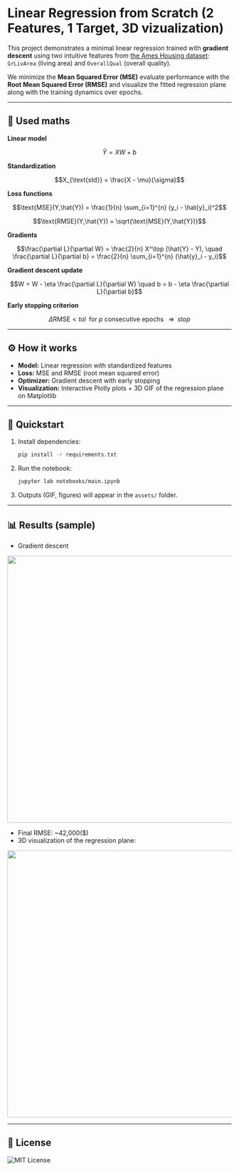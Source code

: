 # Linear Regression from Scratch (2 Features, 1 Target, 3D vizualization)

This project demonstrates a minimal linear regression trained with **gradient descent** using two intuitive features from [the Ames Housing dataset](https://www.kaggle.com/competitions/house-prices-advanced-regression-techniques): `GrLivArea` (living area) and `OverallQual` (overall quality).

We minimize the  **Mean Squared Error (MSE)** evaluate performance with the  **Root Mean Squared Error (RMSE)** and visualize the fitted regression plane along with the training dynamics over epochs.

---

## 📐 Used maths

**Linear model**

```math
\hat{Y} = XW + b
```

**Standardization**

```math
X_{\text{std}} = \frac{X - \mu}{\sigma}
```

**Loss functions**

```math
\text{MSE}(Y,\hat{Y}) = \frac{1}{n} \sum_{i=1}^{n} (y_i - \hat{y}_i)^2
```

```math
\text{RMSE}(Y,\hat{Y}) = \sqrt{\text{MSE}(Y,\hat{Y})}
```

**Gradients**

```math
\frac{\partial L}{\partial W} = \frac{2}{n} X^\top (\hat{Y} - Y), 
\quad
\frac{\partial L}{\partial b} = \frac{2}{n} \sum_{i=1}^{n} (\hat{y}_i - y_i)
```

**Gradient descent update**

```math
W = W - \eta \frac{\partial L}{\partial W}

\quad 
b = b - \eta \frac{\partial L}{\partial b}
```

**Early stopping criterion**

```math
\Delta \text{RMSE} < tol \;\; \text{for } p \text{ consecutive epochs } \;\; \Rightarrow \;\; stop
```

---

## ⚙️ How it works

- **Model:** Linear regression with standardized features
- **Loss:** MSE and RMSE (root mean squared error)
- **Optimizer:** Gradient descent with early stopping
- **Visualization:** Interactive Plotly plots + 3D GIF of the regression plane on Matplotlib

---

## 🚀 Quickstart

1. Install dependencies:
   ```bash
   pip install -r requirements.txt
   ```
2. Run the notebook:
   ```bash
   jupyter lab notebooks/main.ipynb
   ```
3. Outputs (GIF, figures) will appear in the `assets/` folder.

---

## 📊 Results (sample)

* Gradient descent


<p align="center">
  <img src="assets/gradient_descent_good.gif" width="600">
</p>


- Final RMSE: ~42,000($)
- 3D visualization of the regression plane:

<p align="center">
  <img src="assets/regression_animation.gif" width="600">
</p>

---

## 📜 License

![MIT License](LICENSE)

